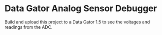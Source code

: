 # Data Gator Analog Sensor Debugger
Build and upload this project to a Data Gator 1.5 to see the voltages and readings from the ADC. 

